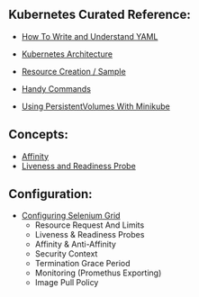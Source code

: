 ## Kubernetes Curated Reference:

- [How To Write and Understand YAML](./HowtoWriteYaml.md)

- [Kubernetes Architecture](./Curated%20Reference/Kubernetes%20Architecture/KubernetesArchitecture.md)

- [Resource Creation / Sample](./Curated%20Reference/Resource%20Creation)

- [Handy Commands](./Curated%20Reference/Handy%20Commands.md)

- [Using PersistentVolumes With Minikube](./Curated%20Reference/Using%20Volumes%20From%20Host.md)

## Concepts:
- [Affinity](./Curated%20Reference/Concepts/Affinity.md)
- [Liveness and Readiness Probe](./Curated%20Reference/Concepts/LivelinessAndReadiness.md)

## Configuration:
- [Configuring Selenium Grid](./Curated%20Reference/Configuration/SeleniumGrid.md)
    - Resource Request And Limits
    - Liveness & Readiness Probes
    - Affinity & Anti-Affinity
    - Security Context
    - Termination Grace Period
    - Monitoring (Promethus Exporting)
    - Image Pull Policy
